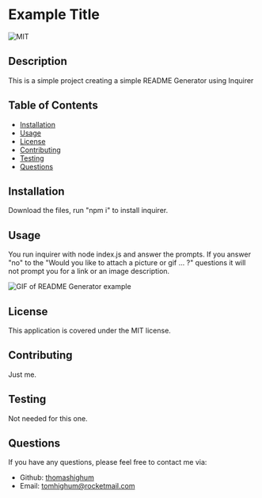 # Example Title

![MIT](https://img.shields.io/badge/license-MIT-blue)

## Description

This is a simple project creating a simple README Generator using Inquirer

## Table of Contents

- [Installation](#installation)
- [Usage](#usage)
- [License](#license)
- [Contributing](#contributing)
- [Testing](#testing)
- [Questions](#questions)

## Installation

Download the files, run "npm i" to install inquirer.

## Usage

You run inquirer with node index.js and answer the prompts. If you answer "no" to the "Would you like to attach a picture or gif ... ?" questions it will not prompt you for a link or an image description.

![GIF of README Generator example](./assets/README_Generator.gif)

## License

This application is covered under the MIT license.

## Contributing

Just me.

## Testing

Not needed for this one.

## Questions

If you have any questions, please feel free to contact me via:

- Github: [thomashighum](https://github.com/thomashighum)
- Email: [tomhighum@rocketmail.com](mailto:tomhighum@rocketmail.com)
